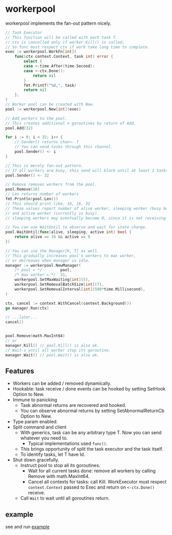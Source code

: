 # workerpool

workerpool implements the fan-out pattern nicely.

```go
// Task Executor
// This function will be called with each task T.
// ctx is cancelled only if worker.Kill() is called,
// So func must respect ctx if work take long time to complete.
exec := workerpool.WorkFn[int](
	func(ctx context.Context, task int) error {
		select {
		case <-time.After(time.Second):
		case <-ctx.Done():
			return nil
		}
		fmt.Printf("%d,", task)
		return nil
	},
)
// Worker pool can be created with New.
pool := workerpool.New[int](exec)

// Add workers to the pool.
// This creates additional n goroutines by return of Add.
pool.Add(32)

for i := 0; i < 32; i++ {
	// Sender() returns chan<- T
	// You can send tasks through this channel.
	pool.Sender() <- i
}

// This is merely fan-out pattern.
// If all workers are busy, this send will block until at least 1 tasks is done.
pool.Sender() <- 32

// Remove removes workers from the pool.
pool.Remove(16)
// Len returns number of workers
fmt.Println(pool.Len())
// This should print like, 16, 16, 32
// These values report number of alive worker, sleeping worker (busy but removed worker),
// and active worker (currently is busy).
// sleeping workers may eventually become 0, since it is not receiving new tasks.

// You can use WaitUntil to observe and wait for state change.
pool.WaitUntil(func(alive, sleeping, active int) bool {
	return alive == 16 && active == 0
})

// You can use the Manager[K, T] as well.
// This gradually increases pool's workers to max worker,
// or decreases when manager is idle.
manager := workerpool.NewManager(
	/* pool = */		pool,
	/* max worker = */	31,
	workerpool.SetMaxWaiting[int](5),
	workerpool.SetRemovalBatchSize[int](7),
	workerpool.SetRemovalInterval[int](500*time.Millisecond),
)

ctx, cancel := context.WithCancel(context.Background())
go manager.Run(ctx)

// ...later...
cancel()


pool.Remove(math.MaxInt64)
// or
manager.Kill() // pool.Kill() is also ok.
// Wait-s until all worker stop its goroutine.
manager.Wait() // pool.Wait() is also ok.
```

## Features

- Workers can be added / removed dynamically.
- Hookable: task receive / done events can be hooked by setting SetHook Option to New.
- Immune to panicking
  - Task abnormal returns are recovered and hooked.
  - You can observe abnormal returns by setting SetAbnormalReturnCb Option to New.
- Type param enabled.
- Split command and client
  - With generics, task can be any arbitrary type T. Now you can send whatever you need to.
    - Typical implementations used `func()`.
  - This brings opportunity of split the task executor and the task itself.
  - To identify tasks, let T have Id.
- Shut down gracefully.
  - Instruct pool to stop all its goroutines.
    - Wait for all current tasks done: remove all workers by calling Remove with math.MaxInt64.
    - Cancel all contexts for tasks: call Kill. WorkExecutor must respect `context.Context` passed to Exec and return on `<-ctx.Done()` receive.
  - Call `Wait` to wait until all goroutines return.

## example

see and run [example](./example/main.go)
